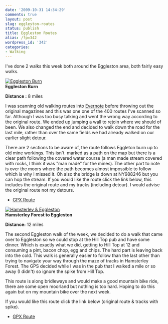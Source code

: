 ```yaml
---
date: '2009-10-31 14:34:29'
comments: true
layout: post
slug: eggleston-routes
status: publish
title: Eggleston Routes
alias: /?p=342
wordpress_id: '342'
categories:
- Walking
---
```


I've done 2 walks this week both around the Eggleston area, both fairly easy walks.  

[![Eggleston Burn](http://dl.dropbox.com/u/2657852/website/images/Eggleston-Burn-169x300.jpg)](http://dl.dropbox.com/u/2657852/website/images/Eggleston-Burn.jpg)  
**Eggleston Burn**  

**Distance :** 8 miles  

I was scanning old walking routes into [Evernote](http://www.evernote.com/) before throwing out the original magazines and this was one one of the 400 routes I've scanned so far. Although I was too busy talking and went the wrong way according to the original route. We ended up jumping a wall to rejoin where we should of been. We also changed the end and decided to walk down the road for the last mile, rather than over the same fields we had already walked on our earlier slight detour.  
<!-- more -->
There are 2 sections to be aware of, the route follows Eggleton burn up to old mine workings. This isn't  marked as a path on the map but there is a clear path following the covered water course (a man made stream covered with rocks, I think it was "man made" for the mines). The other part to note is over the moors where the path becomes almost impossible to follow which is why I missed it. Oh also the bridge is down at NY988246 but you can hop the stream. If you would like the route click the link below, this includes the original route and my tracks (including detour). I would advise the original route not my detours.  

  * [GPX Route](http://dl.dropbox.com/u/2657852/website/files/EgglestonBurn.zip)  
  
[![Hamsterley & Eggleston](http://dl.dropbox.com/u/2657852/website/images/Hamsterley-Eggleston-300x169.jpg)](http://dl.dropbox.com/u/2657852/website/images/Hamsterley-Eggleston.jpg)  
**Hamsterley Forest to Eggleston**  

**Distance:** 12 miles  

The second Eggleston walk of the week, we decided to do a walk that came over to Eggleston so we could stop at the Hill Top pub and have some dinner. Which is exactly what we did, getting to Hill Top at 12 and consuming a pint, bacon chop, egg and chips. The hard part is leaving back into the cold. This walk is generally easier to follow than the last other than trying to navigate your way through the maze of tracks in Hamsterley Forest. The GPS decided while I was in the pub that I walked a mile or so away (I didn't) so ignore the spike from Hill Top.  

This route is along bridleways and would make a good mountain bike ride, there are some open moorland but nothing is too hard. Hoping to do this again but on my mountain bike over the next week.  

If you would like this route click the link below (original route & tracks with spike).  

  * [GPX Route](http://dl.dropbox.com/u/2657852/website/files/HamEgg.zip)
